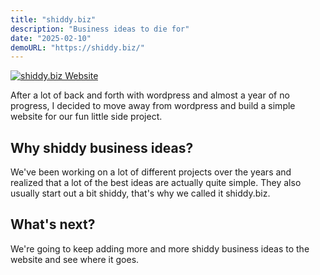 ```yaml
---
title: "shiddy.biz"
description: "Business ideas to die for"
date: "2025-02-10"
demoURL: "https://shiddy.biz/"
---
```


[![shiddy.biz Website](/images/projects/shiddy-biz-og.webp)](https://shiddy.biz/)

After a lot of back and forth with wordpress and almost a year of no progress, I decided to move away from wordpress and build a simple website for our fun little side project.

## Why shiddy business ideas?

We've been working on a lot of different projects over the years and realized that a lot of the best ideas are actually quite simple. They also usually start out a bit shiddy, that's why we called it shiddy.biz.

## What's next?

We're going to keep adding more and more shiddy business ideas to the website and see where it goes.
